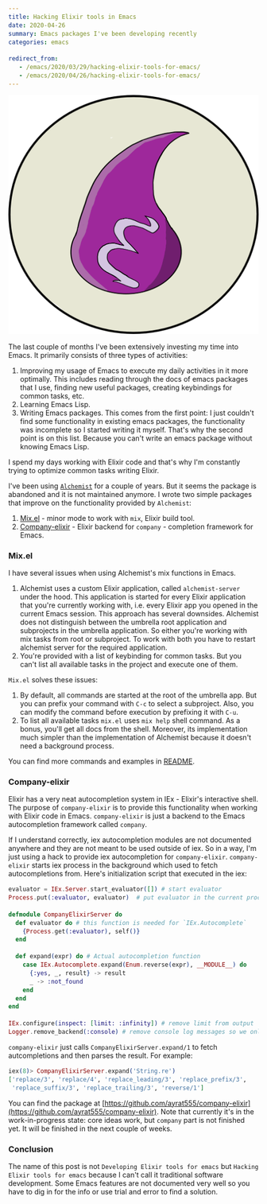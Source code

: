 ```yaml
---
title: Hacking Elixir tools in Emacs
date: 2020-04-26
summary: Emacs packages I've been developing recently
categories: emacs

redirect_from:
   - /emacs/2020/03/29/hacking-elixir-tools-for-emacs/
   - /emacs/2020/04/26/hacking-elixir-tools-for-emacs/
---
```


![cover](/images/2020-04-26-emacs.png)

The last couple of months I've been extensively investing my time into Emacs. It primarily consists of three types of activities:

1. Improving my usage of Emacs to execute my daily activities in it more optimally. This includes reading through the docs of emacs packages that I use, finding new useful packages, creating keybindings for common tasks, etc.
2. Learning Emacs Lisp.
3. Writing Emacs packages. This comes from the first point: I just couldn't find some functionality in existing emacs packages, the functionality was incomplete so I started writing it myself. That's why the second point is on this list. Because you can't write an emacs package without knowing Emacs Lisp.

I spend my days working with Elixir code and that's why I'm constantly trying to optimize common tasks writing Elixir.

I've been using [`Alchemist`](https://github.com/tonini/alchemist.el) for a couple of years. But it seems the package is abandoned and it is not maintained anymore. I wrote two simple packages that improve on the functionality provided by `Alchemist`:

1. [Mix.el](https://github.com/ayrat555/mix.el) - minor mode to work with `mix`, Elixir build tool.
2. [Company-elixir](https://github.com/ayrat555/company-elixir) - Elixir backend for `company` - completion framework for Emacs.


### Mix.el

I have several issues when using Alchemist's mix functions in Emacs.

1. Alchemist uses a custom Elixir application, called `alchemist-server` under the hood. This application is started for every Elixir application that you're currently working with, i.e. every Elixir app you opened in the current Emacs session. This approach has several downsides. Alchemist does not distinguish between the umbrella root application and subprojects in the umbrella application. So either you're working with mix tasks from root or subproject. To work with both you have to restart alchemist server for the required application.
2. You're provided with a list of keybinding for common tasks. But you can't list all available tasks in the project and execute one of them.

`Mix.el` solves these issues:

1. By default, all commands are started at the root of the umbrella app. But you can prefix your command with `C-c` to select a subproject. Also, you can modify the command before execution by prefixing it with `C-u`.
2. To list all available tasks `mix.el` uses `mix help` shell command. As a bonus, you'll get all docs from the shell. Moreover, its implementation much simpler than the implementation of Alchemist because it doesn't need a background process.

You can find more commands and examples in [README](https://github.com/ayrat555/mix.el/blob/master/README.md).

### Company-elixir

Elixir has a very neat autocompletion system in IEx - Elixir's interactive shell. The purpose of `company-elixir` is to provide this functionality when working with Elixir code in Emacs. `company-elixir` is just a backend to the Emacs autocompletion framework called `company`.

If I understand correctly, iex autocompletion modules are not documented anywhere and they are not meant to be used outside of iex. So in a way, I'm just using a hack to provide iex autocompletion for `company-elixir`. `company-elixir` starts iex process in the background which used to fetch autocompletions from. Here's initialization script that executed in the iex:

```elixir
evaluator = IEx.Server.start_evaluator([]) # start evaluator
Process.put(:evaluator, evaluator)  # put evaluator in the current process

defmodule CompanyElixirServer do
  def evaluator do # this function is needed for `IEx.Autocomplete`
    {Process.get(:evaluator), self()}
  end

  def expand(expr) do # Actual autocompletion function
    case IEx.Autocomplete.expand(Enum.reverse(expr), __MODULE__) do
      {:yes, _, result} -> result
      _ -> :not_found
    end
  end
end

IEx.configure(inspect: [limit: :infinity]) # remove limit from output
Logger.remove_backend(:console) # remove console log messages so we only receive autocompletions
```

`company-elixir` just calls `CompanyElixirServer.expand/1` to fetch autcompletions and then parses the result. For example:

```elixir
iex(8)> CompanyElixirServer.expand('String.re')
['replace/3', 'replace/4', 'replace_leading/3', 'replace_prefix/3',
 'replace_suffix/3', 'replace_trailing/3', 'reverse/1']
```

You can find the package at [https://github.com/ayrat555/company-elixir](https://github.com/ayrat555/company-elixir). Note that currently it's in the work-in-progress state: core ideas work, but `company` part is not finished yet. It will be finished in the next couple of weeks.


### Conclusion

The name of this post is not `Developing Elixir tools for emacs` but `Hacking Elixir tools for emacs` because I can't call it traditional software development. Some Emacs features are not documented very well so you have to dig in for the info or use trial and error to find a solution.
